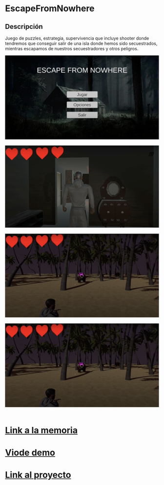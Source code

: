 # EscapeFromNowhere

## Descripción

Juego de puzzles, estrategia, supervivencia que incluye shooter donde tendremos que conseguir salir de una isla donde hemos sido secuestrados, mientras escapamos de nuestros secuestradores y otros peligros.


<img src="Captura de pantalla 2023-05-30 a las 0.35.52.png" title="" alt="" whidth="" height="" />&nbsp;
<img src="Captura de pantalla 2023-05-30 a las 0.36.15.png" title="" alt="" whidth="" height="" />&nbsp;
<img src="Captura de pantalla 2023-05-30 a las 0.36.33.png" title="" alt="" whidth="" height="" />&nbsp;
<img src="Captura de pantalla 2023-05-30 a las 0.37.19.png" title="" alt="" whidth="" height="" />&nbsp;
<img src="Captura de pantalla 2023-05-30 a las 0.37.19.png" title="" alt="" whidth="" height="" />&nbsp;



# [Link a la memoria](https://docs.google.com/document/d/1F_HAZigc0l9C7mPLSkFqU8tVaUnyCZtOgHDuv_236KY/edit?usp=sharing)
# [Viode demo](https://drive.google.com/file/d/1yMhRTaBkme2eRFv1K2K8dFpk4ZisjiCE/view?usp=sharing)
# [Link al proyecto](https://drive.google.com/file/d/1t8xSzo_c7PoNmYs0H9He94oPIKzM9KUF/view?usp=sharing)
